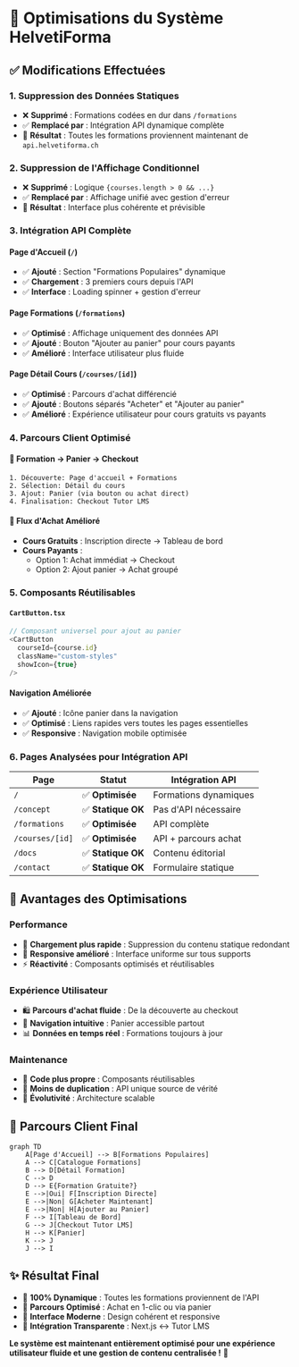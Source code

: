 # 🚀 Optimisations du Système HelvetiForma

## ✅ Modifications Effectuées

### 1. **Suppression des Données Statiques** 
- ❌ **Supprimé** : Formations codées en dur dans `/formations`
- ✅ **Remplacé par** : Intégration API dynamique complète
- 🎯 **Résultat** : Toutes les formations proviennent maintenant de `api.helvetiforma.ch`

### 2. **Suppression de l'Affichage Conditionnel**
- ❌ **Supprimé** : Logique `{courses.length > 0 && ...}`
- ✅ **Remplacé par** : Affichage unifié avec gestion d'erreur
- 🎯 **Résultat** : Interface plus cohérente et prévisible

### 3. **Intégration API Complète**

#### Page d'Accueil (`/`)
- ✅ **Ajouté** : Section "Formations Populaires" dynamique
- ✅ **Chargement** : 3 premiers cours depuis l'API
- ✅ **Interface** : Loading spinner + gestion d'erreur

#### Page Formations (`/formations`)
- ✅ **Optimisé** : Affichage uniquement des données API
- ✅ **Ajouté** : Bouton "Ajouter au panier" pour cours payants
- ✅ **Amélioré** : Interface utilisateur plus fluide

#### Page Détail Cours (`/courses/[id]`)
- ✅ **Optimisé** : Parcours d'achat différencié
- ✅ **Ajouté** : Boutons séparés "Acheter" et "Ajouter au panier"
- ✅ **Amélioré** : Expérience utilisateur pour cours gratuits vs payants

### 4. **Parcours Client Optimisé**

#### 🛒 **Formation → Panier → Checkout**
```
1. Découverte: Page d'accueil + Formations
2. Sélection: Détail du cours
3. Ajout: Panier (via bouton ou achat direct)
4. Finalisation: Checkout Tutor LMS
```

#### 🔄 **Flux d'Achat Amélioré**
- **Cours Gratuits** : Inscription directe → Tableau de bord
- **Cours Payants** : 
  - Option 1: Achat immédiat → Checkout
  - Option 2: Ajout panier → Achat groupé

### 5. **Composants Réutilisables**

#### `CartButton.tsx`
```typescript
// Composant universel pour ajout au panier
<CartButton 
  courseId={course.id}
  className="custom-styles"
  showIcon={true}
/>
```

#### Navigation Améliorée
- ✅ **Ajouté** : Icône panier dans la navigation
- ✅ **Optimisé** : Liens rapides vers toutes les pages essentielles
- ✅ **Responsive** : Navigation mobile optimisée

### 6. **Pages Analysées pour Intégration API**

| Page | Statut | Intégration API |
|------|--------|-----------------|
| `/` | ✅ **Optimisée** | Formations dynamiques |
| `/concept` | ✅ **Statique OK** | Pas d'API nécessaire |
| `/formations` | ✅ **Optimisée** | API complète |
| `/courses/[id]` | ✅ **Optimisée** | API + parcours achat |
| `/docs` | ✅ **Statique OK** | Contenu éditorial |
| `/contact` | ✅ **Statique OK** | Formulaire statique |

## 🎯 **Avantages des Optimisations**

### Performance
- 🚀 **Chargement plus rapide** : Suppression du contenu statique redondant
- 📱 **Responsive amélioré** : Interface uniforme sur tous supports
- ⚡ **Réactivité** : Composants optimisés et réutilisables

### Expérience Utilisateur
- 🛍️ **Parcours d'achat fluide** : De la découverte au checkout
- 🔄 **Navigation intuitive** : Panier accessible partout
- 📊 **Données en temps réel** : Formations toujours à jour

### Maintenance
- 🔧 **Code plus propre** : Composants réutilisables
- 📝 **Moins de duplication** : API unique source de vérité
- 🚀 **Évolutivité** : Architecture scalable

## 🔄 **Parcours Client Final**

```mermaid
graph TD
    A[Page d'Accueil] --> B[Formations Populaires]
    A --> C[Catalogue Formations]
    B --> D[Détail Formation]
    C --> D
    D --> E{Formation Gratuite?}
    E -->|Oui| F[Inscription Directe]
    E -->|Non| G[Acheter Maintenant]
    E -->|Non| H[Ajouter au Panier]
    F --> I[Tableau de Bord]
    G --> J[Checkout Tutor LMS]
    H --> K[Panier]
    K --> J
    J --> I
```

## ✨ **Résultat Final**

- 🎯 **100% Dynamique** : Toutes les formations proviennent de l'API
- 🛒 **Parcours Optimisé** : Achat en 1-clic ou via panier
- 📱 **Interface Moderne** : Design cohérent et responsive
- 🔄 **Intégration Transparente** : Next.js ↔ Tutor LMS

**Le système est maintenant entièrement optimisé pour une expérience utilisateur fluide et une gestion de contenu centralisée !** 🚀


